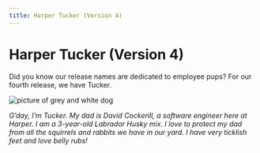 ```yaml
---
title: Harper Tucker (Version 4)
---
```


# Harper Tucker (Version 4)

Did you know our release names are dedicated to employee pups? For our fourth release, we have Tucker.

![picture of grey and white dog](/dogs/tucker.png)

_G’day, I’m Tucker. My dad is David Cockerill, a software engineer here at Harper. I am a 3-year-old Labrador Husky mix. I love to protect my dad from all the squirrels and rabbits we have in our yard. I have very ticklish feet and love belly rubs!_

